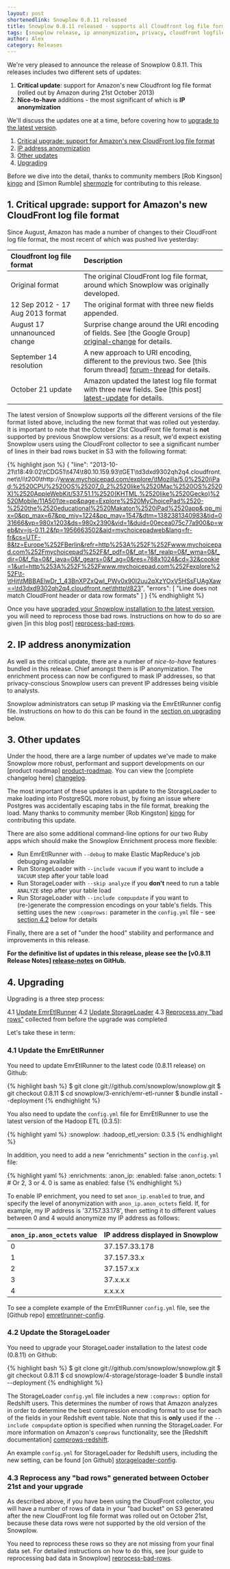 ```yaml
---
layout: post
shortenedlink: Snowplow 0.8.11 released
title: Snowplow 0.8.11 released - supports all Cloudfront log file formats and host of small improvements for power users
tags: [snowplow release, ip annonymization, privacy, cloudfront logfile format]
author: Alex
category: Releases
---
```


We're very pleased to announce the release of Snowplow 0.8.11. This releases includes two different sets of updates:

1. **Critical update**: support for Amazon's new Cloudfront log file format (rolled out by Amazon during 21st October 2013)
2. **Nice-to-have** additions - the most significant of which is **IP anonymization**

We'll discuss the updates one at a time, before covering how to [upgrade to the latest version](#upgrade).

1. [Critical upgrade: support for Amazon's new CloudFront log file format](/blog/2013/10/22/snowplow-0.8.11-released-supports-all-cloudfront-file-formats-and-other-improvements/#critical)
2. [IP address anonymization](/blog/2013/10/22/snowplow-0.8.11-released-supports-all-cloudfront-file-formats-and-other-improvements/#ip)
3. [Other updates](/blog/2013/10/22/snowplow-0.8.11-released-supports-all-cloudfront-file-formats-and-other-improvements/#other)
4. [Upgrading](/blog/2013/10/22/snowplow-0.8.11-released-supports-all-cloudfront-file-formats-and-other-improvements/#upgrade)

Before we dive into the detail, thanks to community members [Rob Kingson] [kingo] and  [Simon Rumble] [shermozle] for contributing to this release.

<a name="critical"><h2>1. Critical upgrade: support for Amazon's new CloudFront log file format</h2></a>

Since August, Amazon has made a number of changes to their CloudFront log file format, the most recent of which was pushed live yesterday:

| **Cloudfront log file format**   | **Description**                                                                          |
|:---------------------------------|:-----------------------------------------------------------------------------------------|
| Original format                  | The original CloudFront log file format, around which Snowplow was originally developed. |
| 12 Sep 2012 - 17 Aug 2013 format | The original format with three new fields appended.                                      |
| August 17 unnanounced change     | Surprise change around the URI encoding of fields. See [the Google Group] [original-change] for details.           |
| September 14 resolution          | A new approach to URI encoding, different to the previous two. See [this forum thread] [forum-thread] for details. |
| October 21 update                | Amazon updated the latest log file format with three new fields. See [this post] [latest-update] for details.      |

<!--more-->

The latest version of Snowplow supports *all* the different versions of the file format listed above, including the new format that was rolled out yesterday. It is important to note that the October 21st CloudFront file format is **not** supported by previous Snowplow versions: as a result, we'd expect existing Snowplow users using the CloudFront collector to see a significant number of lines in their bad rows bucket in S3 with the following format:

{% highlight json %}
{
    "line": "2013-10-21\t18:49:02\tCDG51\t474\t80.10.159.93\tGET\td3dxd9302qh2q4.cloudfront.net\t/i\t200\thttp://www.mychoicepad.com/explore/\tMozilla/5.0%2520(iPad;%2520CPU%2520OS%25207_0_2%2520like%2520Mac%2520OS%2520X)%2520AppleWebKit/537.51.1%2520(KHTML,%2520like%2520Gecko)%2520Mobile/11A501\te=pp&page=Explore%2520MyChoicePad%2520-%2520the%2520educational%2520Makaton%2520iPad%2520app&;pp_mix=0&pp_max=67&pp_miy=1224&pp_may=1547&dtm=1382381340983&tid=031666&vp=980x1203&ds=980x2390&vid=1&duid=00ecea075c77a900&p=web&tv=js-0.11.2&fp=1956663502&aid=mychoicepadweb&lang=fr-fr&cs=UTF-8&tz=Europe%252FBerlin&refr=http%253A%252F%252Fwww.mychoicepad.com%252Fmychoicepad%252F&f_pdf=0&f_qt=1&f_realp=0&f_wma=0&f_dir=0&f_fla=0&f_java=0&f_gears=0&f_ag=0&res=768x1024&cd=32&cookie=1&url=http%253A%252F%252Fwww.mychoicepad.com%252Fexplore%252F\t-\tHit\tMBBAElwDr_1_43BnXPZxQwl_PWv0x90I2uu2qXzYOxV5HSsFUAgXaw==\td3dxd9302qh2q4.cloudfront.net\thttp\t823",
    "errors": [
        "Line does not match CloudFront header or data row formats"
    ]
}
{% endhighlight %}

Once you have [upgraded your Snowplow installation to the latest version](#upgrade), you will need to reprocess those bad rows. Instructions on how to do so are given [in this blog post] [reprocess-bad-rows].

<div class="html">
<a name="ip"><h2>2. IP address anonymization</h2></a>
</div>

As well as the critical update, there are a number of *nice-to-have* features bundled in this release. Chief amongst them is IP anonymization. The enrichment process can now be configured to mask IP addresses, so that privacy-conscious Snowplow users can prevent IP addresses being visible to analysts. 

Snowplow administrators can setup IP masking via the EmrEtlRunner config file. Instructions on how to do this can be found in the [section on upgrading](#upgrade) below.

<div class="html">
<a name="other"><h2>3. Other updates</h2></a>
</div>

Under the hood, there are a large number of updates we've made to make Snowplow more robust, performant and support developments on our [product roadmap] [product-roadmap]. You can view the [complete changelog here] [changelog].

The most important of these updates is an update to the StorageLoader to make loading into PostgreSQL more robust, by fixing an issue where Postgres was accidentally escaping tabs in the file format, breaking the load. Many thanks to community member [Rob Kingston] [kingo] for contributing this update.

There are also some additional command-line options for our two Ruby apps which should make the Snowplow Enrichment process more flexible:

* Run EmrEtlRunner with `--debug` to make Elastic MapReduce's job debugging available
* Run StorageLoader with `--include vacuum` if you want to include a `VACUUM` step after your table load
* Run StorageLoader with `--skip analyze` if you **don't** need to run a table `ANALYZE` step after your table load
* Run StorageLoader with `--include compupdate` if you want to (re-)generate the compression encodings on your table's fields. This setting uses the new `:comprows:` parameter in the `config.yml` file - see [section 4.2](#storage-loader) below for details

Finally, there are a set of "under the hood" stability and performance and improvements in this release.

**For the definitive list of updates in this release, please see the [v0.8.11 Release Notes] [release-notes] on GitHub.**

<div class="html">
<a name="upgrade" ><h2>4. Upgrading</h2></a>
</div>

Upgrading is a three step process:

4.1 [Update EmrEtlRunner](#emr-etl-runner)
4.2 [Update StorageLoader](#storage-loader) 
4.3 [Reprocess any "bad rows"](#reprocess) collected from before the upgrade was completed  

Let's take these in term:

<div class="html">
<a name="emr-etl-runner"><h3>4.1 Update the EmrEtlRunner</h3></a>
</div>

You need to update EmrEtlRunner to the latest code (0.8.11 release) on Github:

{% highlight bash %}
$ git clone git://github.com/snowplow/snowplow.git
$ git checkout 0.8.11
$ cd snowplow/3-enrich/emr-etl-runner
$ bundle install --deployment
{% endhighlight %}

You also need to update the `config.yml` file for EmrEtlRunner to use the latest version of the Hadoop ETL (0.3.5):

{% highlight yaml %}
:snowplow:
  :hadoop_etl_version: 0.3.5
{% endhighlight %}

In addition, you need to add a new "enrichments" section in the `config.yml` file:

{% highlight yaml %}
:enrichments:
  :anon_ip:
    :enabled: false
    :anon_octets: 1 # Or 2, 3 or 4. 0 is same as enabled: false
{% endhighlight %}

To enable IP enrichment, you need to set `anon_ip.enabled` to true, and specify the level of anonymization with `anon_ip.anon_octets` field. If, for example, my IP address is '37.157.33.178', then setting it to different values between 0 and 4 would anonymize my IP address as follows:

| `anon_ip.anon_octets` value             | IP address displayed in Snowplow |
|-----------------------------------------|----------------------------------|
| 0                                       | 37.157.33.178                    |
| 1                                       | 37.157.33.x                      |
| 2                                       | 37.157.x.x                       |
| 3                                       | 37.x.x.x                         |
| 4                                       | x.x.x.x                          |

To see a complete example of the EmrEtlRunner `config.yml` file, see the [Github repo] [emretlrunner-config].

<div class="html">
<a name="storage-loader"><h3>4.2 Update the StorageLoader</h3></a>
</div>

You need to upgrade your StorageLoader installation to the latest code (0.8.11) on Github:

{% highlight bash %}
$ git clone git://github.com/snowplow/snowplow.git
$ git checkout 0.8.11
$ cd snowplow/4-storage/storage-loader
$ bundle install --deployment
{% endhighlight %}

The StorageLoader `config.yml` file includes a new `:comprows:` option for Redshift users. This determines the number of rows that Amazon analyzes in order to determine the best compression encoding format to use for each of the fields in your Redshift event table. Note that this is **only** used if the `--include compupdate` option is specified when running the StorageLoader. For more information on Amazon's `comprows` functionality, see the [Redshift documentation] [comprows-redshift].

An example `config.yml` for StorageLoader for Redshift users, including the new setting, can be found [on Github] [storageloader-config].

<div class="html">
<a name="reprocess"><h3>4.3 Reprocess any "bad rows" generated between October 21st and your upgrade</h3></a>
</div>

As described above, if you have been using the CloudFront collector, you will have a number of rows of data in your "bad bucket" on S3 generated after the new CloudFront log file format was rolled out on October 21st, because these data rows were not supported by the old version of the Snowplow.

You need to reprocess these rows so they are not missing from your final data set. For detailed instructions on how to do this, see [our guide to reprocessing bad data in Snowplow] [reprocess-bad-rows].

[reprocess-bad-rows]: /blog/2013/09/11/reprocessing-bad-data-using-hive-the-json-serde-and-qubole/
[original-change]: https://groups.google.com/forum/#!topic/snowplow-user/HWeSkiiXbdQ
[forum-thread]: https://forums.aws.amazon.com/message.jspa?messageID=491582
[latest-update]: https://forums.aws.amazon.com/ann.jspa?annID=2174&ref_=pe_411040_33444690_11#
[changelog]: https://github.com/snowplow/snowplow/blob/feature/improve-etl/CHANGELOG
[product-roadmap]: https://github.com/snowplow/snowplow/wiki/Product%20roadmap
[emretlrunner-config]: https://github.com/snowplow/snowplow/blob/master/3-enrich/emr-etl-runner/config/config.yml.sample
[comprows-redshift]: http://docs.aws.amazon.com/redshift/latest/dg/r_COPY.html
[storageloader-config]: https://github.com/snowplow/snowplow/blob/master/4-storage/storage-loader/config/redshift.yml.sample
[kingo]: https://github.com/kingo55
[shermozle]: https://github.com/shermozle
[release-notes]: https://github.com/snowplow/snowplow/releases/tag/0.8.11